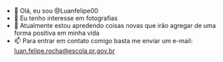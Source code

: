 - 👋 Olá, eu sou @Luanfelipe00
- 👀 Eu tenho interesse em fotografias 
- 🌱 Atualmente estou apredendo coisas novas que irão agregar de uma forma positiva em minha vida
- 📫 Para entrar em contato comigo basta me enviar um e-mail: luan.felipe.rocha@escola.pr.gov.br


<!---
Luanfelipe00/Luanfelipe00 is a ✨ special ✨ repository because its `README.md` (this file) appears on your GitHub profile.
You can click the Preview link to take a look at your changes.
--->
